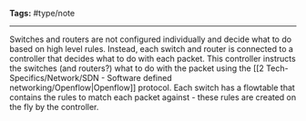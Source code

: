 **Tags:** #type/note 

---
Switches and routers are not configured individually and decide what to do based on high level rules. Instead, each switch and router is connected to a controller that decides what to do with each packet. This controller instructs the switches (and routers?) what to do with the packet using the [[2 Tech-Specifics/Network/SDN - Software defined networking/Openflow|Openflow]] protocol. Each switch has a flowtable that contains the rules to match each packet against - these rules are created on the fly by the controller. 